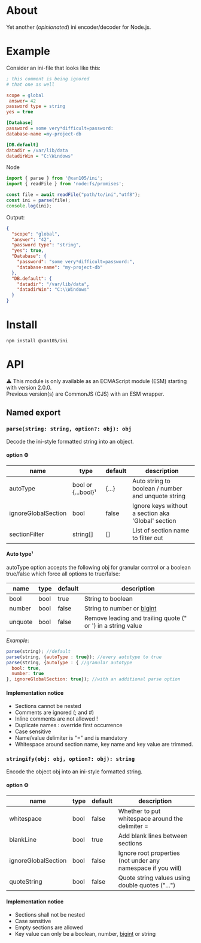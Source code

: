 About
=====

Yet another (_opinionated_) ini encoder/decoder for Node.js.

Example
=======

Consider an ini-file that looks like this:

```ini
; this comment is being ignored
# that one as well

scope = global
 answer= 42
password type = string
yes = true

[Database]
password = some very*difficult=password:
database-name =my-project-db

[DB.default]
datadir = /var/lib/data
datadirWin = "C:\Windows"
```

Node

```js
import { parse } from '@xan105/ini';
import { readFile } from 'node:fs/promises';

const file = await readFile("path/to/ini","utf8");
const ini = parse(file);
console.log(ini);
```

Output:

```json
{
  "scope": "global",
  "answer": "42",
  "password type": "string",
  "yes": true,
  "Database": {
    "password": "some very*difficult=password:",
    "database-name": "my-project-db"
  },
  "DB.default": {
    "datadir": "/var/lib/data",
    "datadirWin": "C:\\Windows"
  }
}
```

Install
=======

`npm install @xan105/ini`

API
===

⚠️ This module is only available as an ECMAScript module (ESM) starting with version 2.0.0.<br />
Previous version(s) are CommonJS (CJS) with an ESM wrapper.

## Named export

### `parse(string: string, option?: obj): obj`

Decode the ini-style formatted string into an object.

#### option ⚙️

|name|type|default|description|
|----|----|-------|-----------|
|autoType|bool or {...bool}¹|{...}|Auto string to boolean / number and unquote string|
|ignoreGlobalSection|bool|false|Ignore keys without a section aka 'Global' section|
|sectionFilter|string[]|[]|List of section name to filter out|

#### Auto type¹

autoType option accepts the following obj for granular control or a boolean true/false which force all options to true/false:

|name|type|default|description|
|----|----|-------|-----------|
|bool|bool|true|String to boolean|
|number|bool|false|String to number or [bigint](https://developer.mozilla.org/en-US/docs/Web/JavaScript/Reference/Global_Objects/BigInt)|
|unquote|bool|false|Remove leading and trailing quote (" or ') in a string value|

_Example_: 

```js
parse(string); //default
parse(string, {autoType : true}); //every autotype to true
parse(string, {autoType : { //granular autotype
  bool: true,
  number: true
}, ignoreGlobalSection: true}); //with an additional parse option

```

#### Implementation notice

- Sections cannot be nested
- Comments are ignored (; and #)
- Inline comments are not allowed !
- Duplicate names : override first occurrence
- Case sensitive
- Name/value delimiter is "=" and is mandatory
- Whitespace around section name, key name and key value are trimmed.

### `stringify(obj: obj, option?: obj): string`

Encode the object obj into an ini-style formatted string.

#### option ⚙️

|name|type|default|description|
|----|----|-------|-----------|
|whitespace|bool|false|Whether to put whitespace around the delimiter =|
|blankLine|bool|true|Add blank lines between sections|
|ignoreGlobalSection|bool|false|Ignore root properties (not under any namespace if you will)|
|quoteString|bool|false|Quote string values using double quotes ("...")|

#### Implementation notice

- Sections shall not be nested
- Case sensitive
- Empty sections are allowed
- Key value can only be a boolean, number, [bigint](https://developer.mozilla.org/en-US/docs/Web/JavaScript/Reference/Global_Objects/BigInt) or string
